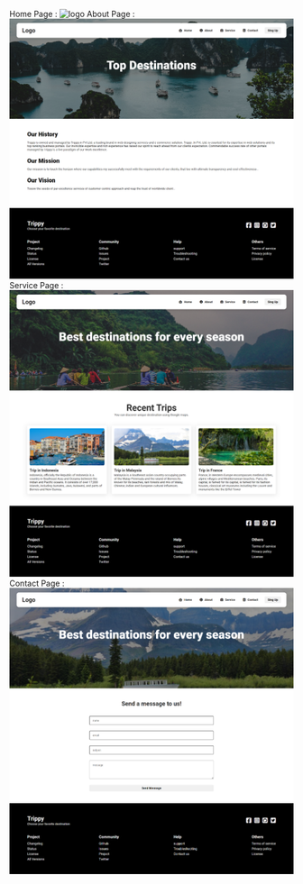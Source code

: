 Home Page :
![logo](https://github.com/exploreTanvir/Tour-and-Travel-Website/blob/master/src/assets/1.png)
About Page :
![logo](https://github.com/exploreTanvir/Tour-and-Travel-Website/blob/master/src/assets/2.png)
Service Page :
![logo](https://github.com/exploreTanvir/Tour-and-Travel-Website/blob/master/src/assets/3.png)
Contact Page :
![logo](https://github.com/exploreTanvir/Tour-and-Travel-Website/blob/master/src/assets/4.png)
